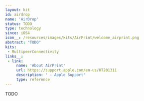 ```yaml
---
layout: kit
id: airdrop
name: 'AirDrop'
status: TODO
type: technology
since: iOS4
icon__: /resources/images/kits/AirPrint/welcome_airprint.png
abstract: "TODO"
kits:
 - MultipeerConnectivity
links__:
 - link:
     name: 'About AirPrint'
     url: https://support.apple.com/en-us/HT201311
     description: ' - Apple Support'
     type: reference
---
```


TODO